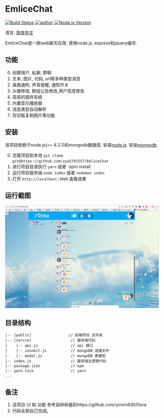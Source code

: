 # **EmliceChat**

[![Build Status](https://travis-ci.org/yinxin630/fiora.svg?branch=master)](https://travis-ci.org/yinxin630/fiora)
[![author](https://img.shields.io/badge/author-Emlice-blue.svg)](http://suisuijiang.com)
[![Node.js Version](https://img.shields.io/badge/node.js-8.2.1-blue.svg)](http://nodejs.org/download)

语言: [简体中文](REMEAD.md)

EmliceChat是一款web聊天应用. 使用node.js, express和jquery编写.

## 功能

0. 创建用户, 私聊, 群聊
1. 文本, 图片, 代码, url等多种类型消息
2. 桌面通知, 声音提醒, 通知开关
3. 头像修改, 群组公告修改,用户信息修改
4. 简易的插件系统
5. 内置音乐播放器
6. 消息类型自动解析
7. 剪切板复制图片等功能

## 安装

该项目依赖于node.js(>= 8.2.1)和mongodb数据库. 安装[node.js](https://npm.taobao.org/mirrors/node). 安装[mongodb](https://docs.mongodb.com/manual/installation/).

0. 克隆项目到本地
   `git clone git@https://github.com/zyw5791557/EmliceChat`
1. 进行项目目录执行
  `yarn` 或者 `npm install
2. 运行项目服务端
  `node index` 或者 `nodemon index`
3. 打开 `http://localhost:3000` 查看效果

## 运行截图

![](screenshot_01.png)

## 目录结构

    |-- [public]                 // 前端项目 文件夹
    |-- [servre]                  // 服务端代码
    |    |-- api.js               // api 接口
    |    |-- connect.js           // mongoDB 连接文件
    |    |-- model.js             // mongoDB 表模型
    |-- index.js                  // 服务端主逻辑代码
    |-- package.json              // npm
    |-- yarn.lock                 // yarn
    ...

## 备注

1. 该项目 UI 和 功能 参考自碎碎酱的https://github.com/yinxin630/fiora 
2. 代码全部自己完成。